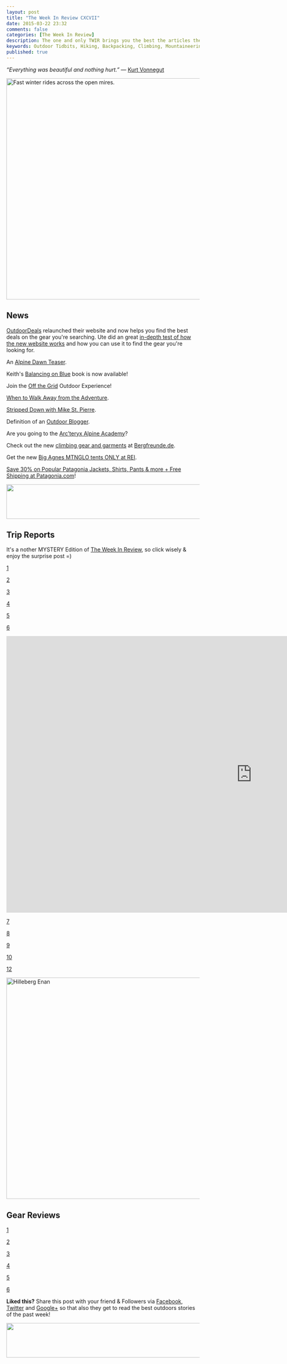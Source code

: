 ```yaml
---
layout: post
title: "The Week In Review CXCVII"
date: 2015-03-22 23:32
comments: false
categories: [The Week In Review]
description: The one and only TWIR brings you the best the articles the digital outdoors had to offer in the past week.
keywords: Outdoor Tidbits, Hiking, Backpacking, Climbing, Mountaineering, Camping
published: true
---
```


*“Everything was beautiful and nothing hurt.”*
― [Kurt Vonnegut](http://amzn.to/19IQV8k)

<a href="https://www.flickr.com/photos/hendrikmorkel/16894069562" title="Fast winter rides across the open mires. by Hendrik Morkel, on Flickr"><img src="https://farm8.staticflickr.com/7584/16894069562_f687c8b583_b.jpg" width="1024" height="576" alt="Fast winter rides across the open mires."></a>

<!-- more -->

## News

[OutdoorDeals](https://www.hiking-blog.de/aktuelles/outdoor-deals-relaunch/) relaunched their website and now helps you find the best deals on the gear you're searching. Ute did an great [in-depth test of how the new website works](http://www.zwerg-am-berg.de/relaunch-outdoordeals-im-test/) and how you can use it to find the gear you're looking for.

An [Alpine Dawn Teaser](http://www.alexroddie.com/2015/03/alpine-dawn-ii-teaser.html).

Keith's [Balancing on Blue](http://amzn.to/1IfXWso) book is now available!

Join the [Off the Grid](http://offthegrid.jp) Outdoor Experience!

[When to Walk Away from the Adventure](http://www.outdoorwomensalliance.com/2015/03/know-when-to-walk-away.html).

[Stripped Down with Mike St. Pierre](http://blog.hyperlitemountaingear.com/ultralight-thru-hiking/).

Definition of an [Outdoor Blogger](https://www.hiking-blog.de/verschiedenes/definition-outdoor-blogger/).

Are you going to the [Arc’teryx Alpine Academy](http://hikinginfinland.com/2015/03/learn-mountaineering-at-the-2015-arcteryx-alpine-academy.html)?

Check out the new [climbing gear and garments](http://www.bergfreunde.de/marken/e9/outdoor-bekleidung/?bfc-marke[0]=abk&bfc-marke[1]=chillaz&bfc-marke[2]=red-chili&bfc-marke[3]=prana&bfc-marke[4]=edelrid&bfc-marke[5]=8bplus&bfc-marke[6]=charko&bfc-marke[7]=gentic&bfc-marke[8]=nihil&bfc-marke[9]=five-ten&listorderby=oxinsert&listorder=desc&&&) at [Bergfreunde.de](http://www.bergfreunde.de).

Get the new [Big Agnes MTNGLO tents ONLY at REI](http://www.avantlink.com/click.php?tt=ml&ti=371565&pw=73183).

[Save 30% on Popular Patagonia Jackets, Shirts, Pants & more + Free Shipping at Patagonia.com](http://www.avantlink.com/click.php?tt=ml&ti=259941&pw=73183)!

<a href="http://www.avantlink.com/click.php?tt=ml&amp;ti=35465&amp;pw=73183"><img src="//www.avantlink.com/gbi/10008/35465/55699/73183/image.jpg" width="728" height="90" style="border: 0px;" alt="" /></a>

## Trip Reports

It's a nother MYSTERY Edition of [The Week In Review](http://hikinginfinland.com/blog/categories/the-week-in-review/), so click wisely & enjoy the surprise post =) 

[1](http://riversanddeserts.com/en/stuart-highway-part-1/)

[2](http://www.whileoutriding.com/south-america/ecuador/planet-frailejon)

[3](http://wandernbonn.de/2015/03/21/als-ob-die-zeit-still-steht-das-safiental-in-graubuenden/)

[4](http://fraeulein-draussen.de/wicklow-mountains-winter/)

[5](http://bigbananamountains.blogspot.fi/2015/03/no-sunset-im-afaid.html)

[6](http://www.yetirides.com/2015/03/another-short-kayaking-overnighter.html)

<iframe width="1280" height="720" src="https://www.youtube.com/embed/bOnBRguDZ1I" frameborder="0" allowfullscreen></iframe>

[7](http://hillplodder.com/2015/03/15/finishing-off-the-northern-fells-part-1-souther-fell/)

[8](https://willemvandoorne.wordpress.com/2015/03/15/new-zealand-trip-trailer/)

[9](http://freedirtmonger.blogspot.fi/2015/03/state-of-wilderness.html)

[10](http://universalklister.blogspot.fi/2015/03/chasing-winter-final-2015-winter-frolic.html)

[12](http://lacemine29.blogspot.fi/2015/03/transitioning.html)

<a href="https://www.flickr.com/photos/hendrikmorkel/16688050737" title="Hilleberg Enan by Hendrik Morkel, on Flickr"><img src="https://farm9.staticflickr.com/8725/16688050737_74310a1eb1_b.jpg" width="1024" height="576" alt="Hilleberg Enan"></a>

## Gear Reviews

[1](http://www.whileoutriding.com/bike-talk/touring-in-south-america-on-a-fat-bike)

[2](http://www.outdoor-logs.de/laufbursche-packsack/)

[3](http://www.freiluft-blog.de/2015/03/foodloose-die-etwas-anderen-bio-nussriegel-und-frucht-nuss-mischungen/)

[4](http://klimbingkorns.de/jung-womens-fritzi-pant-review/)

[5](http://seattlebackpackersmagazine.com/super-natural-base-175-baselayers-review/)

[6](http://www.hochtourist.at/testbericht-julbo-montebianco-cameleon/)

**Liked this?** Share this post with your friend & Followers via [Facebook](http://facebook.com/hikinginfinland), [Twitter](https://twitter.com/hendrikmorkel) and [Google+](https://plus.google.com/u/1/b/105082905705272949032/105082905705272949032/posts) so that also they get to read the best outdoors stories of the past week!

<a href="http://www.avantlink.com/click.php?tt=ml&amp;ti=1430&amp;pw=73183"><img src="//www.avantlink.com/gbi/10060/1430/55699/73183/image.jpg" width="728" height="90" style="border: 0px;" alt="" /></a>